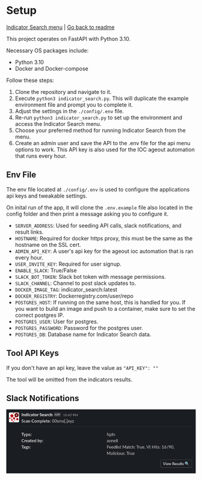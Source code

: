 # Setup
[Indicator Search menu](menu.md) | [Go back to readme](../README.md)

This project operates on FastAPI with Python 3.10.

Necessary OS packages include:
- Python 3.10
- Docker and Docker-compose

Follow these steps:

1. Clone the repository and navigate to it.
2. Execute `python3 indicator_search.py`. This will duplicate the example environment file and prompt you to complete it.
3. Adjust the settings in the `./config/.env` file.
4. Re-run `python3 indicator_search.py` to set up the environment and access the Indicator Search menu.
5. Choose your preferred method for running Indicator Search from the menu.
6. Create an admin user and save the API to the .env file for the api menu options to work. This API key is also used for the IOC ageout automation that runs every hour.

## Env File
The env file located at `./config/.env` is used to configure the applications api keys and tweakable settings. 

On inital run of the app, it will clone the `.env.example` file also located in the config folder and then print a message asking you to configure it.

* `SERVER_ADDRESS`: Used for seeding API calls, slack notifications, and result links.
* `HOSTNAME`: Required for docker https proxy, this must be the same as the hostname on the SSL cert. 
* `ADMIN_API_KEY`: A user's api key for the ageout ioc automation that is ran every hour.
* `USER_INVITE_KEY`: Required for user signup.
* `ENABLE_SLACK`: True/False
* `SLACK_BOT_TOKEN`: Slack bot token with message permissions.
* `SLACK_CHANNEL`: Channel to post slack updates to.
* `DOCKER_IMAGE_TAG`: indicator_search:latest
* `DOCKER_REGISTRY`: Dockerregistry.com/user/repo
* `POSTGRES_HOST`: If running on the same host, this is handled for you. If you want to build an image and push to a container, make sure to set the correct postgres IP.
* `POSTGRES_USER`: User for postgres.
* `POSTGRES_PASSWORD`: Password for the postgres user.
* `POSTGRES_DB`: Database name for Indicator Search data.

## Tool API Keys
If you don't have an api key, leave the value as `"API_KEY": ""`

The tool will be omitted from the indicators results.

## Slack Notifications
![Slack Notifications](../app/routers/web/static/images/slack_notifications.png)